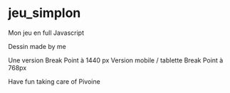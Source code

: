 # jeu_simplon
Mon jeu en full Javascript

Dessin made by me

Une version Break Point à 1440 px
Version mobile / tablette Break Point à 768px

Have fun taking care of Pivoine 